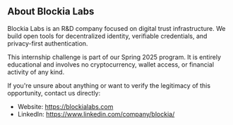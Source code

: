 ## About Blockia Labs

Blockia Labs is an R&D company focused on digital trust infrastructure. We build open tools for decentralized identity, verifiable credentials, and privacy-first authentication.

This internship challenge is part of our Spring 2025 program. It is entirely educational and involves no cryptocurrency, wallet access, or financial activity of any kind.

If you're unsure about anything or want to verify the legitimacy of this opportunity, contact us directly:

- Website: https://blockialabs.com
- LinkedIn: https://www.linkedin.com/company/blockia/